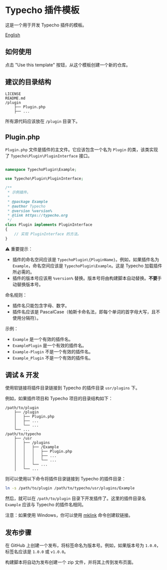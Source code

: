 # Typecho 插件模板

这是一个用于开发 Typecho 插件的模板。

[English](README.md)

## 如何使用

点击 "Use this template" 按钮，从这个模板创建一个新的仓库。

## 建议的目录结构

```
LICENSE
README.md
/plugin
    ├── Plugin.php
    ├── ...
```

所有源代码应该放在 `/plugin` 目录下。

## Plugin.php

`Plugin.php` 文件是插件的主文件。它应该包含一个名为 `Plugin` 的类，该类实现了 `Typecho\Plugin\PluginInterface` 接口。

```php

namespace TypechoPlugin\Example;

use Typecho\Plugin\PluginInterface;

/**
 * 示例插件。
 *
 * @package Example
 * @author Typecho
 * @version %version%
 * @link https://typecho.org
 */
class Plugin implements PluginInterface
{
    // 实现 PluginInterface 的方法。
}
```

⚠️ 重要提示：

- 插件的命名空间应该是 `TypechoPlugin\{PluginName}`。例如，如果插件名为 `Example`，命名空间应该是 `TypechoPlugin\Example`。这是 Typecho 加载插件所必需的。
- 插件的版本号应该用 `%version%` 替换。版本号将由构建脚本自动替换。**不要**手动替换版本号。

命名规则：

- 插件名只能包含字母、数字。
- 插件名应该是 PascalCase（帕斯卡命名法，即每个单词的首字母大写，且不使用分隔符）。

示例：

- `Example` 是一个有效的插件名。
- `ExamplePlugin` 是一个有效的插件名。
- `Example-Plugin` 不是一个有效的插件名。
- `Example_Plugin` 不是一个有效的插件名。

## 调试 & 开发

使用软链接将插件目录链接到 Typecho 的插件目录 `usr/plugins` 下。

例如，如果插件项目和 Typecho 项目的目录结构如下：

```
/path/to/plugin
    ├── /plugin
    │   ├── Plugin.php
    │   ├── ...
    │   └── ...
    └── ...
/path/to/typecho
    ├── /usr
    │   ├── /plugins
    │   │   ├── /Example
    │   │   │   ├── Plugin.php
    │   │   │   ├── ...
    │   │   │   └── ...
    │   │   └── ...
    │   └── ...
```

则可以使用以下命令将插件目录链接到 Typecho 的插件目录：

```bash
ln -s /path/to/plugin /path/to/typecho/usr/plugins/Example
```

然后，就可以在 `/path/to/plugin` 目录下开发插件了。这里的插件目录名 `Example` 应该与 Typecho 的插件名相同。

注意：如果使用 Windows，你可以使用 [mklink](https://docs.microsoft.com/en-us/windows-server/administration/windows-commands/mklink) 命令创建软链接。


## 发布步骤

在 GitHub 上创建一个发布，将标签命名为版本号。例如，如果版本号为 `1.0.0`，标签名应该是 `1.0.0` 或 `v1.0.0`。

构建脚本将自动为发布创建一个 zip 文件，并将其上传到发布页面。